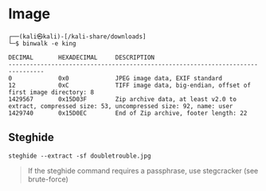 ﻿# Image

    ┌──(kali㉿kali)-[/kali-share/downloads]
    └─$ binwalk -e king
    
    DECIMAL       HEXADECIMAL     DESCRIPTION
    --------------------------------------------------------------------------------
    0             0x0             JPEG image data, EXIF standard
    12            0xC             TIFF image data, big-endian, offset of first image directory: 8
    1429567       0x15D03F        Zip archive data, at least v2.0 to extract, compressed size: 53, uncompressed size: 92, name: user
    1429740       0x15D0EC        End of Zip archive, footer length: 22

## Steghide

    steghide --extract -sf doubletrouble.jpg
    
> If the steghide command requires a passphrase, use stegcracker (see brute-force)